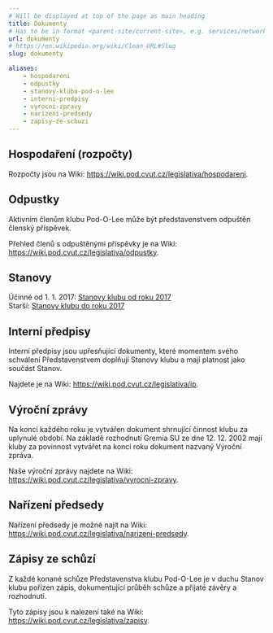 ```yaml
---
# Will be displayed at top of the page as main heading
title: Dokumenty
# Has to be in format <parent-site/current-site>, e.g. services/network (notice missing slash at the beginning)
url: dokumenty
# https://en.wikipedia.org/wiki/Clean_URL#Slug
slug: dokumenty

aliases:
    - hospodareni
    - odpustky
    - stanovy-klubu-pod-o-lee
    - interni-predpisy
    - vyrocni-zpravy
    - narizeni-predsedy
    - zapisy-ze-schuzi
---
```


## Hospodaření (rozpočty)

Rozpočty jsou na Wiki: https://wiki.pod.cvut.cz/legislativa/hospodareni.

## Odpustky

Aktivním členům klubu Pod-O-Lee může být představenstvem odpuštěn členský příspěvek.

Přehled členů s odpuštěnými příspěvky je na Wiki: https://wiki.pod.cvut.cz/legislativa/odpustky.

## Stanovy

Účinné od 1. 1. 2017: [Stanovy klubu od roku 2017](stanovy/stanovy_2017.pdf)  
Starší: [Stanovy klubu do roku 2017](stanovy/stanovy_2016_and_older.pdf)

## Interní předpisy

Interní předpisy jsou upřesňující dokumenty, které momentem svého schválení Představenstvem doplňují Stanovy klubu a mají platnost jako součást Stanov.

Najdete je na Wiki: https://wiki.pod.cvut.cz/legislativa/ip.

## Výroční zprávy

Na konci každého roku je vytvářen dokument shrnující činnost klubu za uplynulé období. Na základě rozhodnutí Gremia SU ze dne 12. 12. 2002 mají kluby za povinnost vytvářet na konci roku dokument nazvaný Výroční zpráva.

Naše výroční zprávy najdete na Wiki: https://wiki.pod.cvut.cz/legislativa/vyrocni-zpravy.

## Nařízení předsedy

Nařízení předsedy je možné najít na Wiki: https://wiki.pod.cvut.cz/legislativa/narizeni-predsedy.

## Zápisy ze schůzí

Z každé konané schůze Představenstva klubu Pod-O-Lee je v duchu Stanov klubu pořízen zápis, dokumentující průběh schůze a přijaté závěry a rozhodnutí.

Tyto zápisy jsou k nalezení také na Wiki: https://wiki.pod.cvut.cz/legislativa/zapisy.
